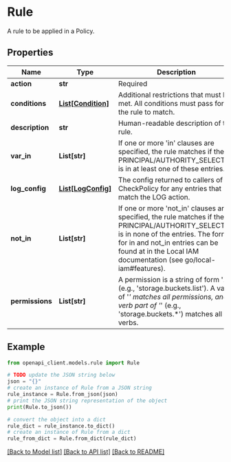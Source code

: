 # Rule

A rule to be applied in a Policy.

## Properties

Name | Type | Description | Notes
------------ | ------------- | ------------- | -------------
**action** | **str** | Required | [optional] 
**conditions** | [**List[Condition]**](Condition.md) | Additional restrictions that must be met. All conditions must pass for the rule to match. | [optional] 
**description** | **str** | Human-readable description of the rule. | [optional] 
**var_in** | **List[str]** | If one or more &#39;in&#39; clauses are specified, the rule matches if the PRINCIPAL/AUTHORITY_SELECTOR is in at least one of these entries. | [optional] 
**log_config** | [**List[LogConfig]**](LogConfig.md) | The config returned to callers of CheckPolicy for any entries that match the LOG action. | [optional] 
**not_in** | **List[str]** | If one or more &#39;not_in&#39; clauses are specified, the rule matches if the PRINCIPAL/AUTHORITY_SELECTOR is in none of the entries. The format for in and not_in entries can be found at in the Local IAM documentation (see go/local-iam#features). | [optional] 
**permissions** | **List[str]** | A permission is a string of form &#39;..&#39; (e.g., &#39;storage.buckets.list&#39;). A value of &#39;*&#39; matches all permissions, and a verb part of &#39;*&#39; (e.g., &#39;storage.buckets.*&#39;) matches all verbs. | [optional] 

## Example

```python
from openapi_client.models.rule import Rule

# TODO update the JSON string below
json = "{}"
# create an instance of Rule from a JSON string
rule_instance = Rule.from_json(json)
# print the JSON string representation of the object
print(Rule.to_json())

# convert the object into a dict
rule_dict = rule_instance.to_dict()
# create an instance of Rule from a dict
rule_from_dict = Rule.from_dict(rule_dict)
```
[[Back to Model list]](../README.md#documentation-for-models) [[Back to API list]](../README.md#documentation-for-api-endpoints) [[Back to README]](../README.md)


